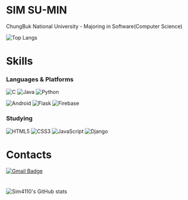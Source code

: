 # SIM SU-MIN
ChungBuk National University - Majoring in Software(Computer Science)

![Top Langs](https://github-readme-stats.vercel.app/api/top-langs/?username=sim4110&layout=compact)



# Skills
### Languages & Platforms

![C](https://img.shields.io/badge/C-A8B9CC.svg?&style=for-the-badge&logo=C&logoColor=white)
![Java](https://img.shields.io/badge/Java-007396.svg?&style=for-the-badge&logo=Java&logoColor=white)
![Python](https://img.shields.io/badge/Python-3776AB.svg?&style=for-the-badge&logo=Python&logoColor=white)

![Android](https://img.shields.io/badge/Android-3DDC84.svg?&style=for-the-badge&logo=Android&logoColor=white)
![Flask](https://img.shields.io/badge/flask-000000.svg?&style=for-the-badge&logo=flask&logoColor=white)
![Firebase](https://img.shields.io/badge/Firebase-FFCA28.svg?&style=for-the-badge&logo=Firebase&logoColor=white)


### Studying
![HTML5](https://img.shields.io/badge/html5-E34F26.svg?&style=for-the-badge&logo=html5&logoColor=white)
![CSS3](https://img.shields.io/badge/css3-1572B6.svg?&style=for-the-badge&logo=css3&logoColor=white)
![JavaScript](https://img.shields.io/badge/javascript-F7DF1E.svg?&style=for-the-badge&logo=javascript&logoColor=white)
![Django](https://img.shields.io/badge/django-092E20.svg?&style=for-the-badge&logo=django&logoColor=white)



# Contacts
[![Gmail Badge](https://img.shields.io/badge/Gmail-d14836?style=flat-square&logo=Gmail&logoColor=white&link=mailto:sim84827@gmail.com)](mailto:sim84827@gmail.com)
# 
![Sim4110's GitHub stats](https://github-readme-stats.vercel.app/api?username=sim4110&show_icons=true&theme=highcontrast)



<!--
**sim4110/sim4110** is a ✨ _special_ ✨ repository because its `README.md` (this file) appears on your GitHub profile.

Here are some ideas to get you started:

- 🔭 I’m currently working on ...
- 🌱 I’m currently learning ...
- 👯 I’m looking to collaborate on ...
- 🤔 I’m looking for help with ...
- 💬 Ask me about ...
- 📫 How to reach me: ...
- 😄 Pronouns: ...
- ⚡ Fun fact: ...
-->
